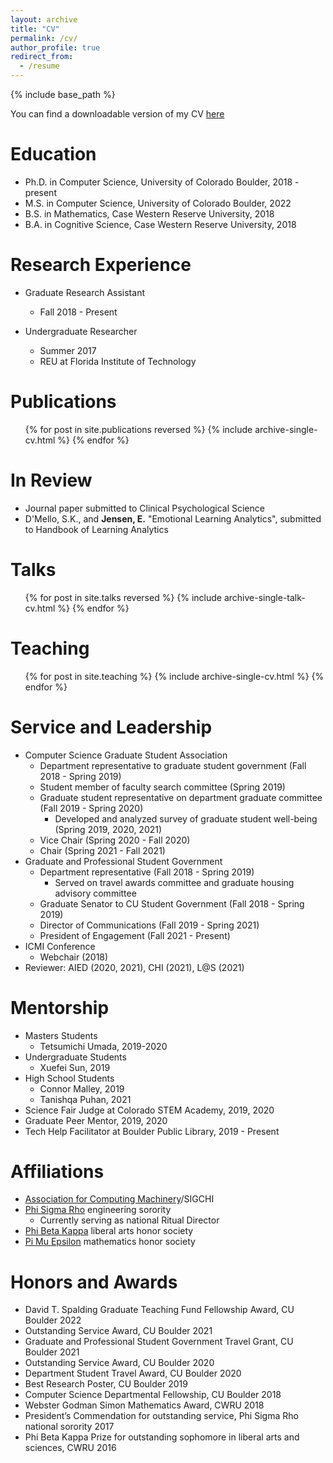 ```yaml
---
layout: archive
title: "CV"
permalink: /cv/
author_profile: true
redirect_from:
  - /resume
---
```


{% include base_path %}

You can find a downloadable version of my CV [here](https://github.com/emilykjensen/emilykjensen.github.io/blob/master/files/Emily%20Jensen%20CV%2014Feb2022.pdf)

Education
======
* Ph.D. in Computer Science, University of Colorado Boulder, 2018 - present
* M.S. in Computer Science, University of Colorado Boulder, 2022
* B.S. in Mathematics, Case Western Reserve University, 2018
* B.A. in Cognitive Science, Case Western Reserve University, 2018

Research Experience
======
* Graduate Research Assistant
  * Fall 2018 - Present
  
* Undergraduate Researcher
  * Summer 2017
  * REU at Florida Institute of Technology

Publications
======
  <ul>{% for post in site.publications reversed %}
    {% include archive-single-cv.html %}
  {% endfor %}</ul>

  
In Review
======
* Journal paper submitted to Clinical Psychological Science
* D'Mello, S.K., and <b>Jensen, E.</b> "Emotional Learning Analytics", submitted to Handbook of Learning Analytics


Talks
======
  <ul>{% for post in site.talks reversed %}
    {% include archive-single-talk-cv.html %}
  {% endfor %}</ul>
  
  
Teaching
======
  <ul>{% for post in site.teaching %}
    {% include archive-single-cv.html %}
  {% endfor %}</ul>
  
Service and Leadership
======
* Computer Science Graduate Student Association
  * Department representative to graduate student government (Fall 2018 - Spring 2019)
  * Student member of faculty search committee (Spring 2019)
  * Graduate student representative on department graduate committee (Fall 2019 - Spring 2020)
    * Developed and analyzed survey of graduate student well-being (Spring 2019, 2020, 2021)
  * Vice Chair (Spring 2020 - Fall 2020)
  * Chair (Spring 2021 - Fall 2021)
* Graduate and Professional Student Government
  * Department representative (Fall 2018 - Spring 2019)
    * Served on travel awards committee and graduate housing advisory committee
  * Graduate Senator to CU Student Government (Fall 2018 - Spring 2019)
  * Director of Communications (Fall 2019 - Spring 2021)
  * President of Engagement (Fall 2021 - Present)
* ICMI Conference
  * Webchair (2018)
* Reviewer: AIED (2020, 2021), CHI (2021), L@S (2021)

Mentorship
======
* Masters Students
  * Tetsumichi Umada, 2019-2020
* Undergraduate Students
  * Xuefei Sun, 2019
* High School Students
  * Connor Malley, 2019
  * Tanishqa Puhan, 2021
* Science Fair Judge at Colorado STEM Academy, 2019, 2020
* Graduate Peer Mentor, 2019, 2020
* Tech Help Facilitator at Boulder Public Library, 2019 - Present
  
Affiliations
======
* [Association for Computing Machinery](https://www.acm.org/)/SIGCHI
* [Phi Sigma Rho](https://www.phisigmarho.org/) engineering sorority
  * Currently serving as national Ritual Director
* [Phi Beta Kappa](https://www.pbk.org/) liberal arts honor society
* [Pi Mu Epsilon](https://pme-math.org/) mathematics honor society

Honors and Awards
======
* David T. Spalding Graduate Teaching Fund Fellowship Award, CU Boulder 2022
* Outstanding Service Award, CU Boulder 2021
* Graduate and Professional Student Government Travel Grant, CU Boulder 2021
* Outstanding Service Award, CU Boulder 2020
* Department Student Travel Award, CU Boulder 2020
* Best Research Poster, CU Boulder 2019
* Computer Science Departmental Fellowship, CU Boulder 2018
* Webster Godman Simon Mathematics Award, CWRU 2018
* President’s Commendation for outstanding service, Phi Sigma Rho national sorority 2017
* Phi Beta Kappa Prize for outstanding sophomore in liberal arts and sciences, CWRU 2016

